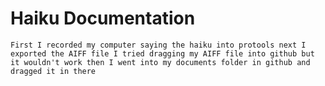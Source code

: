 # Haiku Documentation
`First I recorded my computer saying the haiku into protools
next I exported the AIFF file
I tried dragging my AIFF file into github but it wouldn't work
then I went into my documents folder in github and dragged it in there`